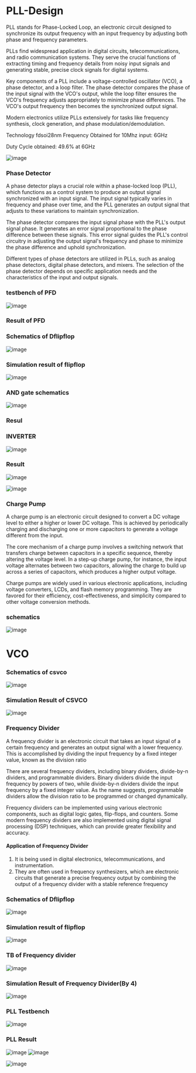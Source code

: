 # PLL-Design
PLL stands for Phase-Locked Loop, an electronic circuit designed to synchronize its output frequency with an input frequency by adjusting both phase and frequency parameters.

PLLs find widespread application in digital circuits, telecommunications, and radio communication systems. They serve the crucial functions of extracting timing and frequency details from noisy input signals and generating stable, precise clock signals for digital systems.

Key components of a PLL include a voltage-controlled oscillator (VCO), a phase detector, and a loop filter. The phase detector compares the phase of the input signal with the VCO's output, while the loop filter ensures the VCO's frequency adjusts appropriately to minimize phase differences. The VCO's output frequency then becomes the synchronized output signal.

Modern electronics utilize PLLs extensively for tasks like frequency synthesis, clock generation, and phase modulation/demodulation.

Technology  fdsoi28nm 
Frequency Obtained for 10Mhz input:    6GHz

Duty Cycle obtained:     49.6% at 6GHz

![image](https://github.com/user-attachments/assets/3099930d-8e79-4cff-8ed5-06c6860bc91b)

### Phase Detector
A phase detector plays a crucial role within a phase-locked loop (PLL), which functions as a control system to produce an output signal synchronized with an input signal. The input signal typically varies in frequency and phase over time, and the PLL generates an output signal that adjusts to these variations to maintain synchronization.

The phase detector compares the input signal phase with the PLL's output signal phase. It generates an error signal proportional to the phase difference between these signals. This error signal guides the PLL's control circuitry in adjusting the output signal's frequency and phase to minimize the phase difference and uphold synchronization.

Different types of phase detectors are utilized in PLLs, such as analog phase detectors, digital phase detectors, and mixers. The selection of the phase detector depends on specific application needs and the characteristics of the input and output signals.
### testbench of PFD
![image](https://github.com/user-attachments/assets/cdda3372-acc4-49fa-8b7d-a058638c5ed3)

### Result of PFD

### Schematics of Dflipflop
![image](https://github.com/user-attachments/assets/60779a71-6e73-41c6-8914-c7b4127f435a)
### Simulation result of flipflop
![image](https://github.com/user-attachments/assets/93d8e01c-acb2-4b13-864a-a0d501f3d9e0)

### AND gate schematics
![image](https://github.com/user-attachments/assets/35a171ce-c448-4c25-849f-bc47c2e1a06a)

### Resul
### INVERTER
![image](https://github.com/user-attachments/assets/05b16a55-33f6-43e6-b0b8-edbb52fca993)

### Result
![image](https://github.com/user-attachments/assets/99f83831-2d77-4671-a1d4-f1dd0eeda2bd)

![image](https://github.com/user-attachments/assets/064310d6-86fb-4b59-b688-d3a768106b0f)

### Charge Pump
A charge pump is an electronic circuit designed to convert a DC voltage level to either a higher or lower DC voltage. This is achieved by periodically charging and discharging one or more capacitors to generate a voltage different from the input.

The core mechanism of a charge pump involves a switching network that transfers charge between capacitors in a specific sequence, thereby altering the voltage level. In a step-up charge pump, for instance, the input voltage alternates between two capacitors, allowing the charge to build up across a series of capacitors, which produces a higher output voltage.

Charge pumps are widely used in various electronic applications, including voltage converters, LCDs, and flash memory programming. They are favored for their efficiency, cost-effectiveness, and simplicity compared to other voltage conversion methods.
### schematics
![image](https://github.com/user-attachments/assets/917864bb-7af4-4078-9544-1b4e88d534e3)

# VCO
### Schematics of csvco
![image](https://github.com/user-attachments/assets/c0cbc2fe-f203-4126-a059-c22306f9ea8c)

### Simulation Result of CSVCO
![image](https://github.com/user-attachments/assets/58719908-a4d8-4a82-8bc7-9f364ea92ebb)

### Frequency Divider
A frequency divider is an electronic circuit that takes an input signal of a certain frequency and generates an output signal with a lower frequency. This is accomplished by dividing the input frequency by a fixed integer value, known as the division ratio

There are several frequency dividers, including binary dividers, divide-by-n dividers, and programmable dividers. Binary dividers divide the input frequency by powers of two, while divide-by-n dividers divide the input frequency by a fixed integer value. As the name suggests, programmable dividers allow the division ratio to be programmed or changed dynamically.

Frequency dividers can be implemented using various electronic components, such as digital logic gates, flip-flops, and counters. Some modern frequency dividers are also implemented using digital signal processing (DSP) techniques, which can provide greater flexibility and accuracy.
#### Application of Frequency Divider
1. It is being used in digital electronics, telecommunications, and instrumentation.
2. They are often used in frequency synthesizers, which are electronic circuits that generate a precise frequency output by combining the output of a frequency divider with a stable reference frequency
### Schematics of Dflipflop
![image](https://github.com/user-attachments/assets/60779a71-6e73-41c6-8914-c7b4127f435a)
### Simulation result of flipflop
![image](https://github.com/user-attachments/assets/93d8e01c-acb2-4b13-864a-a0d501f3d9e0)

### TB of Frequency divider
![image](https://github.com/user-attachments/assets/e6a287de-74c1-4341-995f-07093737591b)
### Simulation Result of Frequency Divider(By 4)
![image](https://github.com/user-attachments/assets/80ce51b1-bc25-4127-8b5f-366075eebeb9)

### PLL Testbench
![image](https://github.com/user-attachments/assets/16936cdf-4b17-4223-ac52-fc9dc4758cd8)

### PLL Result
![image](https://github.com/user-attachments/assets/749a720a-d0b9-49ad-8350-d2a279bac3ce)
![image](https://github.com/user-attachments/assets/796e73bf-9397-4cc7-8eda-c64bd408d342)

![image](https://github.com/user-attachments/assets/569677c2-14c5-43cb-8f84-8c56a4f31132)







